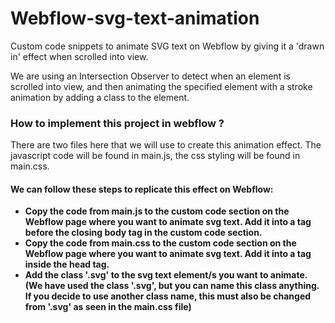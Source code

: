 # Webflow-svg-text-animation

Custom code snippets to animate SVG text on Webflow by giving it a 'drawn in' effect when scrolled into view. 

We are using an Intersection Observer to detect when an element is scrolled into view, and then animating the specified element with a stroke animation by adding a class to the element. 

### How to implement this project in webflow ? 

There are two files here that we will use to create this animation effect. The javascript code will be found in main.js, the css styling will be found in main.css. 

#### We can follow these steps to replicate this effect on Webflow: 

* **Copy the code from  main.js to the custom code section on the  Webflow page where you want to animate svg text. Add it into a <script> </script> tag before the closing body tag in the custom code section.** 
* **Copy the code from main.css to the custom code section on the  Webflow page where you want to animate svg text. Add it into a <style> </style> tag inside the head tag.**
* **Add the class '.svg' to the svg text element/s you want to animate. (We have used the class '.svg', but you can name this class anything. If you decide to use another class name, this must also be changed from '.svg' as seen in the main.css file)**



